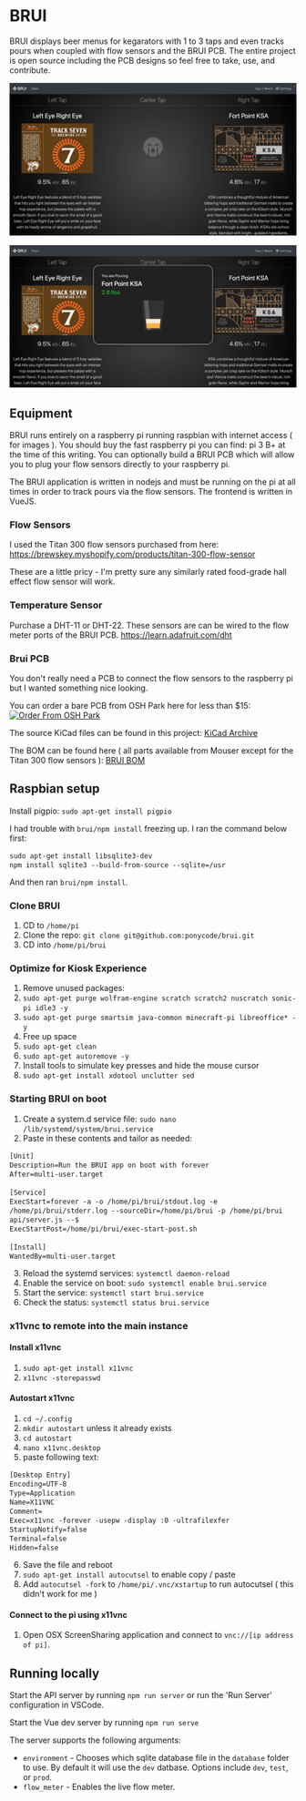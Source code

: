 # BRUI

BRUI displays beer menus for kegarators with 1 to 3 taps and even tracks pours when coupled with flow sensors and the BRUI PCB. The entire project is open source including the PCB designs so feel free to take, use, and contribute.

![BRUI Menu](assets/brui-menu.png)

![BRUI Pour Tracking](assets/brui-pouring.png)


## Equipment

BRUI runs entirely on a raspberry pi running raspbian with internet access ( for images ). You should buy the fast raspberry pi you can find: pi 3 B+ at the time of this writing. You can optionally build a BRUI PCB which will allow you to plug your flow sensors directly to your raspberry pi.

The BRUI application is written in nodejs and must be running on the pi at all times in order to track pours via the flow sensors. The frontend is written in VueJS.

### Flow Sensors

I used the Titan 300 flow sensors purchased from here:
https://brewskey.myshopify.com/products/titan-300-flow-sensor

These are a little pricy - I'm pretty sure any similarly rated food-grade hall effect flow sensor will work.

### Temperature Sensor

Purchase a DHT-11 or DHT-22. These sensors are can be wired to the flow meter ports of the BRUI PCB.
https://learn.adafruit.com/dht


### Brui PCB

You don't really need a PCB to connect the flow sensors to the raspberry pi but I wanted something nice looking.

You can order a bare PCB from OSH Park here for less than $15:
[![Order From OSH Park](https://oshpark.com/assets/badge-5b7ec47045b78aef6eb9d83b3bac6b1920de805e9a0c227658eac6e19a045b9c.png)](https://oshpark.com/shared_projects/nq7zyTg5)

The source KiCad files can be found in this project:
[KiCad Archive](/hardware/Brui-PCB-KiCad.zip)

The BOM can be found here ( all parts available from Mouser except for the Titan 300 flow sensors ):
[BRUI BOM](/hardware/bom.md)


## Raspbian setup

Install pigpio: `sudo apt-get install pigpio`

I had trouble with `brui/npm install` freezing up. I ran the command below first:

```
sudo apt-get install libsqlite3-dev
npm install sqlite3 --build-from-source --sqlite=/usr
```

And then ran `brui/npm install`.


### Clone BRUI
1. CD to `/home/pi`
2. Clone the repo: `git clone git@github.com:ponycode/brui.git`
3. CD into `/home/pi/brui`


### Optimize for Kiosk Experience

1. Remove unused packages:
  1. `sudo apt-get purge wolfram-engine scratch scratch2 nuscratch sonic-pi idle3 -y`
  2. `sudo apt-get purge smartsim java-common minecraft-pi libreoffice* -y`
2. Free up space
  1. `sudo apt-get clean`
  2. `sudo apt-get autoremove -y`
3. Install tools to simulate key presses and hide the mouse cursor
  1. `sudo apt-get install xdotool unclutter sed`


### Starting BRUI on boot
1. Create a system.d service file: `sudo nano /lib/systemd/system/brui.service`
2. Paste in these contents and tailor as needed:
```
[Unit]
Description=Run the BRUI app on boot with forever
After=multi-user.target

[Service]
ExecStart=forever -a -o /home/pi/brui/stdout.log -e /home/pi/brui/stderr.log --sourceDir=/home/pi/brui -p /home/pi/brui api/server.js --$
ExecStartPost=/home/pi/brui/exec-start-post.sh

[Install]
WantedBy=multi-user.target
```
3. Reload the systemd services: `systemctl daemon-reload`
4. Enable the service on boot: `sudo systemctl enable brui.service`
5. Start the service: `systemctl start brui.service`
6. Check the status: `systemctl status brui.service`

### x11vnc to remote into the main instance

#### Install x11vnc
1. `sudo apt-get install x11vnc`
2. `x11vnc -storepasswd`

#### Autostart x11vnc
1. `cd ~/.config`
2. `mkdir autostart` unless it already exists
3. `cd autostart`
4. `nano x11vnc.desktop`
5. paste following text:

```
[Desktop Entry]
Encoding=UTF-8
Type=Application
Name=X11VNC
Comment=
Exec=x11vnc -forever -usepw -display :0 -ultrafilexfer
StartupNotify=false
Terminal=false
Hidden=false
```

6. Save the file and reboot
7. `sudo apt-get install autocutsel` to enable copy / paste
8. Add `autocutsel -fork` to `/home/pi/.vnc/xstartup` to run autocutsel ( this didn't work for me )


#### Connect to the pi using x11vnc

1. Open OSX ScreenSharing application and connect to `vnc://[ip address of pi]`.


## Running locally

Start the API server by running `npm run server` or run the 'Run Server' configuration in VSCode.

Start the Vue dev server by running `npm run serve`

The server supports the following arguments:

* `environment` - Chooses which sqlite database file in the `database` folder to use. By default it will use the `dev` datbase. Options include `dev`, `test`, or `prod`.
* `flow_meter` - Enables the live flow meter.
